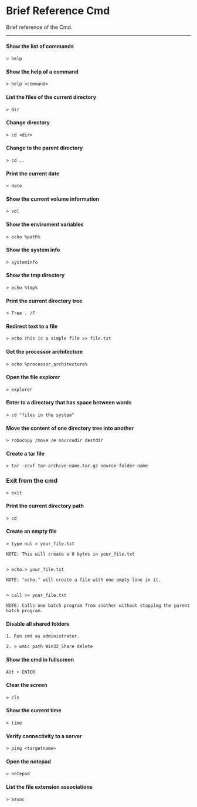 # Brief Reference Cmd
Brief reference of the Cmd.

---

#### Show the list of commands
```
> help
```

#### Show the help of a command
```
> help <command>
```

#### List the files of the current directory
```
> dir
```

#### Change directory
```
> cd <dir>
```

#### Change to the parent directory
```
> cd ..
```

#### Print the current date
```
> date
```

#### Show the current volume information
```
> vol
```

#### Show the enviroment variables
```
> echo %path%
```

#### Show the system info
```
> systeminfo
```

#### Show the tmp directory
```
> echo %tmp%
```

#### Print the current directory tree
```
> Tree . /F
```

#### Redirect text to a file
```
> echo This is a simple file >> file.txt
```

#### Get the processor architecture
```
> echo %processor_architecture%
```

#### Open the file explorer
```
> explorer
```

#### Enter to a directory that has space between words
```
> cd "files in the system"
```

#### Move the content of one directory tree into another
```
> robocopy /move /e sourcedir destdir
```

#### Create a tar file
```
> tar -zcvf tar-archive-name.tar.gz source-folder-name
```

### Exit from the cmd
```
> exit
```

#### Print the current directory path
```
> cd
```

#### Create an empty file
```
> type nul > your_file.txt

NOTE: This will create a 0 bytes in your_file.txt


> echo.> your_file.txt

NOTE: "echo." will create a file with one empty line in it.


> call >> your_file.txt

NOTE: Calls one batch program from another without stopping the parent batch program.
```

#### Disable all shared folders
```
1. Run cmd as administrator.

2. > wmic path Win32_Share delete
```

#### Show the cmd in fullscreen
```
Alt + ENTER
```

#### Clear the screen
```
> cls
```

#### Show the current time
```
> time
```

#### Verify connectivity to a server
```
> ping <targetname>
```

#### Open the notepad
```
> notepad
```

#### List the file extension associations
```
> assoc
```
